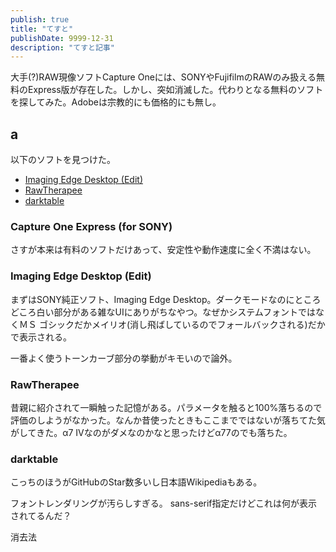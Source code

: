 ```yaml
---
publish: true
title: "てすと"
publishDate: 9999-12-31
description: "てすと記事"
---
```


大手(?)RAW現像ソフトCapture Oneには、SONYやFujifilmのRAWのみ扱える無料のExpress版が存在した。しかし、突如消滅した。代わりとなる無料のソフトを探してみた。Adobeは宗教的にも価格的にも無し。

## a

以下のソフトを見つけた。

- [Imaging Edge Desktop (Edit)](https://support.d-imaging.sony.co.jp/app/imagingedge/ja/)
- [RawTherapee](https://github.com/Beep6581/RawTherapee)
- [darktable](https://github.com/darktable-org/darktable)

### Capture One Express (for SONY)

さすが本来は有料のソフトだけあって、安定性や動作速度に全く不満はない。

### Imaging Edge Desktop (Edit)

まずはSONY純正ソフト、Imaging Edge Desktop。ダークモードなのにところどころ白い部分がある雑なUIにありがちなやつ。なぜかシステムフォントではなくＭＳ ゴシックだかメイリオ(消し飛ばしているのでフォールバックされる)だかで表示される。

一番よく使うトーンカーブ部分の挙動がキモいので論外。

### RawTherapee

昔親に紹介されて一瞬触った記憶がある。パラメータを触ると100%落ちるので評価のしようがなかった。なんか昔使ったときもここまでではないが落ちてた気がしてきた。α7 IVなのがダメなのかなと思ったけどα77のでも落ちた。

### darktable

こっちのほうがGitHubのStar数多いし日本語Wikipediaもある。

フォントレンダリングが汚らしすぎる。
sans-serif指定だけどこれは何が表示されてるんだ？

消去法
